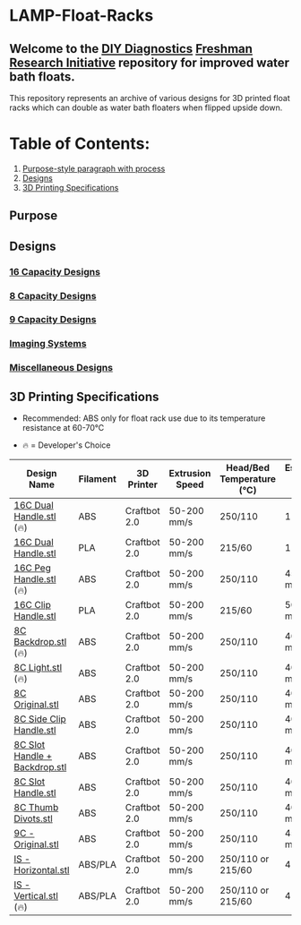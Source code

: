 # LAMP-Float-Racks

## Welcome to the  [DIY Diagnostics](https://diystream.cns.utexas.edu/ "DIY Diagnostics")  [Freshman Research Initiative](https://cns.utexas.edu/fri "Freshman Research Initiative") repository for improved water bath floats.

This repository represents an archive of various designs for 3D printed float racks which can double as water bath floaters when flipped upside down.

# Table of Contents:
1. [Purpose-style paragraph with process](#Purpose)
2. [Designs](#Designs)
3. [3D Printing Specifications](#3D-Printing-Specifications)

## Purpose

## Designs
### [16 Capacity Designs](https://github.com/diydiagnostics/LAMP-Float-Racks/tree/master/16%20Capacity%20Designs)


### [8 Capacity Designs](https://github.com/diydiagnostics/LAMP-Float-Racks/tree/master/8%20Capacity%20Designs)


### [9 Capacity Designs](https://github.com/diydiagnostics/LAMP-Float-Racks/tree/master/9%20Capacity%20Designs)


### [Imaging Systems](https://github.com/diydiagnostics/LAMP-Float-Racks/tree/master/Imaging%20System%20Designs)


### [Miscellaneous Designs](https://github.com/diydiagnostics/LAMP-Float-Racks/tree/master/Miscellaneous%20Designs)


## 3D Printing Specifications

- Recommended: ABS only for float rack use due to its temperature resistance at 60-70℃

- 🔥 = Developer's Choice

Design Name | Filament  | 3D Printer  | Extrusion Speed | Head/Bed Temperature (℃)  | Estimated Print Time
----- | ------  | --------- | --------- | ---------|  --------
[16C Dual Handle.stl] (🔥)  | ABS | Craftbot 2.0  | 50-200 mm/s | 250/110 | 1 hour
[16C Dual Handle.stl] | PLA | Craftbot 2.0  | 50-200 mm/s | 215/60  | 1 hour
[16C Peg Handle.stl] (🔥)  | ABS | Craftbot 2.0  |  50-200 mm/s | 250/110 | 45 minutes
[16C Clip Handle.stl] | PLA | Craftbot 2.0  | 50-200 mm/s | 215/60 | 50 minutes
[8C Backdrop.stl] (🔥)  | ABS | Craftbot 2.0  | 50-200 mm/s | 250/110 | 40 minutes
[8C Light.stl] (🔥)  | ABS | Craftbot 2.0  |  50-200 mm/s | 250/110 | 40 minutes
[8C Original.stl] | ABS | Craftbot 2.0  | 50-200 mm/s | 250/110 | 40 minutes
[8C Side Clip Handle.stl] | ABS | Craftbot 2.0  | 50-200 mm/s | 250/110 | 40 minutes
[8C Slot Handle + Backdrop.stl] | ABS | Craftbot 2.0  | 50-200 mm/s | 250/110 | 40 minutes
[8C Slot Handle.stl]  | ABS | Craftbot 2.0  | 50-200 mm/s | 250/110 | 40 minutes
[8C Thumb Divots.stl] | ABS | Craftbot 2.0  | 50-200 mm/s | 250/110 | 40 minutes
[9C - Original.stl] | ABS | Craftbot 2.0  | 50-200 mm/s | 250/110 | 45 minutes
[IS - Horizontal.stl]  | ABS/PLA | Craftbot 2.0  |  50-200 mm/s | 250/110 or 215/60 | 4 hours +
[IS - Vertical.stl] (🔥)  | ABS/PLA | Craftbot 2.0  |  50-200 mm/s | 250/110 or 215/60 | 4 hours +


[16C Dual Handle.stl]: https://github.com/diydiagnostics/LAMP-Float-Racks/blob/master/16%20Capacity%20Designs/16C%20-%20Dual%20Handle.stl
[16C Dual Handle.stl]: https://github.com/diydiagnostics/LAMP-Float-Racks/blob/master/16%20Capacity%20Designs/16C%20-%20Dual%20Handle.stl
[16C Peg Handle.stl]: https://github.com/diydiagnostics/LAMP-Float-Racks/blob/master/16%20Capacity%20Designs/16C%20-%20Peg%20Handle.stl
[16C Clip Handle.stl]: https://github.com/diydiagnostics/LAMP-Float-Racks/blob/master/16%20Capacity%20Designs/16C%20-%20Clip%20Handle.stl
[8C Backdrop.stl]: https://github.com/diydiagnostics/LAMP-Float-Racks/blob/master/8%20Capacity%20Designs/8C%20-%20Backdrop.stl
[8C Light.stl]: https://github.com/diydiagnostics/LAMP-Float-Racks/blob/master/8%20Capacity%20Designs/8C%20-%20Light.stl
[8C Original.stl]: https://github.com/diydiagnostics/LAMP-Float-Racks/blob/master/8%20Capacity%20Designs/8C%20-%20Original.stl
[8C Side Clip Handle.stl]: https://github.com/diydiagnostics/LAMP-Float-Racks/blob/master/8%20Capacity%20Designs/8C%20-%20Side%20Clip%20Handle.stl
[8C Slot Handle + Backdrop.stl]: https://github.com/diydiagnostics/LAMP-Float-Racks/blob/master/8%20Capacity%20Designs/8C%20-%20Slot%20Handle%20%2B%20Backdrop.stl
[8C Slot Handle.stl]: https://github.com/diydiagnostics/LAMP-Float-Racks/blob/master/8%20Capacity%20Designs/8C%20-%20Slot%20Handle.stl
[8C Thumb Divots.stl]: https://github.com/diydiagnostics/LAMP-Float-Racks/blob/master/8%20Capacity%20Designs/8C%20-%20Thumb%20Divots.stl
[9C - Original.stl]: https://github.com/diydiagnostics/LAMP-Float-Racks/blob/master/9%20Capacity%20Designs/9C%20-%20Original.stl
[IS - Horizontal.stl]: https://github.com/diydiagnostics/LAMP-Float-Racks/blob/master/Imaging%20System%20Designs/IS%20-%20Horizontal.stl
[IS - Vertical.stl]: https://github.com/diydiagnostics/LAMP-Float-Racks/blob/master/Imaging%20System%20Designs/IS%20-%20Vertical.stl
